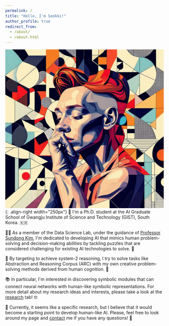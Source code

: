 ```yaml
---
permalink: /
title: "Hello, I'm Seokki!"
author_profile: true
redirect_from: 
  - /about/
  - /about.html
---
```


![Illustration of ARC](/images/mainpage.png){: .align-right width="250px"}
👋 I'm a Ph.D. student at the AI Graduate School of Gwangju Institute of Science and Technology (GIST), South Korea. 🇰🇷 

🧑‍💻 As a member of the Data Science Lab, under the guidance of [Professor Sundong Kim](http://www.sundong.kim), I'm dedicated to developing AI that mimics human problem-solving and decision-making abilities by tackling puzzles that are considered challenging for existing AI technologies to solve. 🧩

🔎 By targeting to achieve system-2 reasoning, I try to solve tasks like Abstraction and Reasoning Corpus (ARC) with my own creative problem-solving methods derived from human cognition. 🧠

📚 In particular, I'm interested in discovering symbolic modules that can connect neural networks with human-like symbolic representations. For more detail about my research ideas and interests, please take a look at the [research](/research) tab! 🤓

🎯 Currently, it seems like a specific research, but I believe that it would become a starting point to develop human-like AI. Please, feel free to look around my page and [contact](/contact) me if you have any questions! 🤩
